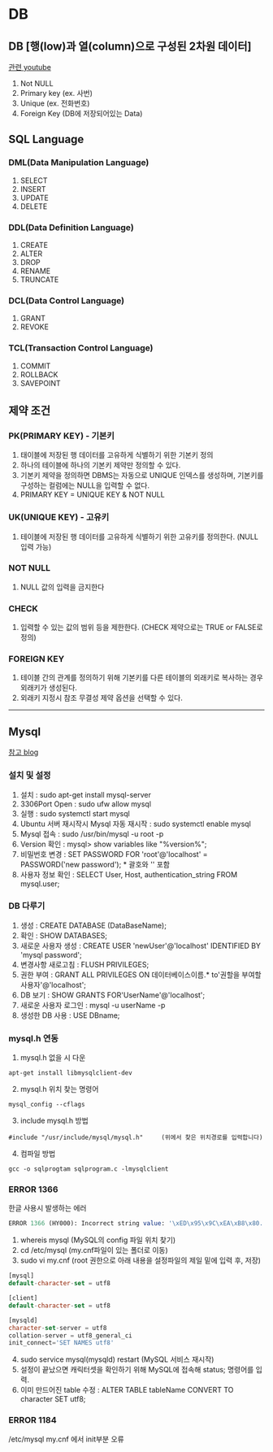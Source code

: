 # DB

## DB [행(low)과 열(column)으로 구성된 2차원 데이터]
[관련 youtube](youtube.com/watch?v=vgIc4ctNFbc&t=2090s)

1. Not NULL
2. Primary key (ex. 사번)
3. Unique (ex. 전화번호)
4. Foreign Key (DB에 저장되어있는 Data)

## SQL Language

### DML(Data Manipulation Language)
1. SELECT
2. INSERT
3. UPDATE
4. DELETE

### DDL(Data Definition Language)
1. CREATE
2. ALTER
3. DROP
4. RENAME
5. TRUNCATE

### DCL(Data Control Language)
1. GRANT
2. REVOKE

### TCL(Transaction Control Language)
1. COMMIT
2. ROLLBACK
3. SAVEPOINT

## 제약 조건

### PK(PRIMARY KEY) - 기본키
1. 태이블에 저장된 행 데이터를 고유하게 식별하기 위한 기본키 정의
2. 하나의 테이블에 하나의 기본키 제약만 정의할 수 있다.
3. 기본키 제약을 정의하면 DBMS는 자동으로 UNIQUE 인덱스를 생성하며, 기본키를 구성하는 컬럼에는 NULL을 입력할 수 없다.
4. PRIMARY KEY = UNIQUE KEY & NOT NULL

### UK(UNIQUE KEY) - 고유키
1. 테이블에 저장된 행 데이터를 고유하게 식별하기 위한 고유키를 정의한다. (NULL 입력 가능)

### NOT NULL
1. NULL 값의 입력을 금지한다

### CHECK
1. 입력할 수 있는 값의 범위 등을 제한한다. (CHECK 제약으로는 TRUE or FALSE로 정의)

### FOREIGN KEY
1. 테이블 간의 관계를 정의하기 위해 기본키를 다른 테이블의 외래키로 복사하는 경우 외래키가 생성된다.
2. 외래키 지정시 참조 무결성 제약 옵션을 선택할 수 있다.

---

## Mysql
[참고 blog](https://m.blog.naver.com/jesang1/221993846056)

### 설치 및 설정

1. 설치 : sudo apt-get install mysql-server
2. 3306Port Open : sudo ufw allow mysql
3. 실행 : sudo systemctl start mysql
4. Ubuntu 서버 재시작시 Mysql 자동 재시작 : sudo systemctl enable mysql
5. Mysql 접속 : sudo /usr/bin/mysql -u root -p
6. Version 확인 : mysql> show variables like "%version%";
7. 비밀번호 변경 : SET PASSWORD FOR 'root'@'localhost' = PASSWORD('new password'); * 괄호와 '' 포함
8. 사용자 정보 확인 : SELECT User, Host, authentication_string FROM mysql.user;

### DB 다루기

1. 생성 : CREATE DATABASE (DataBaseName);
2. 확인 : SHOW DATABASES;
3. 새로운 사용자 생성 : CREATE USER 'newUser'@'localhost' IDENTIFIED BY 'mysql password';
4. 변경사항 새로고침 : FLUSH PRIVILEGES;
5. 권한 부여 : GRANT ALL PRIVILEGES ON 데이터베이스이름.* to'권할을 부여할 사용자'@'localhost';
6. DB 보기 : SHOW GRANTS FOR'UserName'@'localhost';
7. 새로운 사용자 로그인 : mysql -u userName -p
8. 생성한 DB 사용 : USE DBname;

### mysql.h 연동

1. mysql.h 없을 시 다운
```
apt-get install libmysqlclient-dev
```

2. mysql.h 위치 찾는 명령어
```
mysql_config --cflags 
```
3. include  mysql.h 방법
```
#include "/usr/include/mysql/mysql.h"     (위에서 찾은 위치경로를 입력합니다)
```
4. 컴파일 방법
```
gcc -o sqlprogtam sqlprogram.c -lmysqlclient
```

### ERROR 1366
한글 사용시 발생하는 에러

```sql
ERROR 1366 (HY000): Incorrect string value: '\xED\x95\x9C\xEA\xB8\x80...' for column 'name' at row 1
```

1. whereis mysql (MySQL의 config 파일 위치 찾기)
2. cd /etc/mysql (my.cnf파일이 있는 폴더로 이동)
3. sudo vi my.cnf (root 권한으로 아래 내용을 설정파일의 제일 밑에 입력 후, 저장)
```sql
[mysql]
default-character-set = utf8

[client]
default-character-set = utf8

[mysqld]
character-set-server = utf8
collation-server = utf8_general_ci
init_connect='SET NAMES utf8'
```
4. sudo service mysql(mysqld) restart (MySQL 서비스 재시작)
5. 설정이 끝났으면 캐릭터셋을 확인하기 위해 MySQL에 접속해 status; 명령어를 입력.
6. 이미 만드어진 table 수정 : ALTER TABLE tableName CONVERT TO character SET utf8;

### ERROR 1184
/etc/mysql my.cnf 에서 init부분 오류

